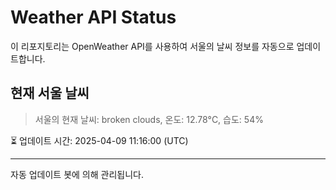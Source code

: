 
# Weather API Status

이 리포지토리는 OpenWeather API를 사용하여 서울의 날씨 정보를 자동으로 업데이트합니다.

## 현재 서울 날씨
> 서울의 현재 날씨: broken clouds, 온도: 12.78°C, 습도: 54%

⏳ 업데이트 시간: 2025-04-09 11:16:00 (UTC)

---
자동 업데이트 봇에 의해 관리됩니다.
